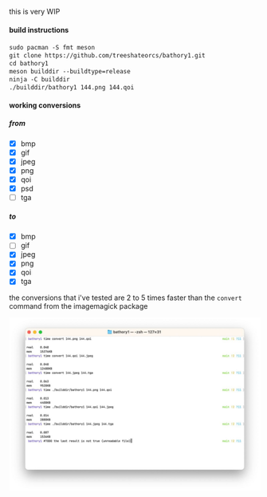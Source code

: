 this is very WIP

#### build instructions
```
sudo pacman -S fmt meson
git clone https://github.com/treeshateorcs/bathory1.git
cd bathory1
meson builddir --buildtype=release
ninja -C builddir
./builddir/bathory1 144.png 144.qoi
```

#### working conversions

##### from
- [x]  bmp
- [x]  gif
- [x]  jpeg
- [x]  png
- [x]  qoi
- [x]  psd
- [ ]  tga

##### to
- [x]  bmp
- [ ]  gif
- [x]  jpeg
- [x]  png
- [x]  qoi
- [x]  tga

the conversions that i've tested are 2 to 5 times faster than the `convert`
command from the imagemagick package

![Screenshot](https://raw.githubusercontent.com/treeshateorcs/bathory1/main/screenshot.jpg)

